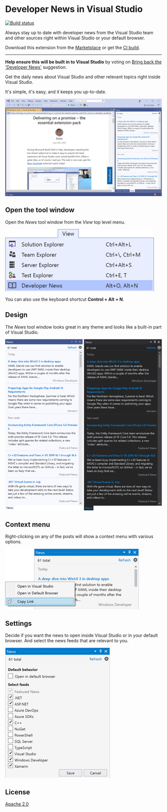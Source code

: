 # Developer News in Visual Studio

[![Build status](https://ci.appveyor.com/api/projects/status/2835p8bajgsg6lir?svg=true)](https://ci.appveyor.com/project/madskristensen/developernews)

Always stay up to date with developer news from the Visual Studio team and other sources right within Visual Studio or your default browser.

Download this extension from the [Marketplace](https://marketplace.visualstudio.com/items?itemName=MadsKristensen.DeveloperNews)
or get the [CI build](https://www.vsixgallery.com/extension/36cfa8d9-bd14-4d32-a8a6-34133aa2309d/).

----------------------------------------------

**Help ensure this will be built in to Visual Studio** by voting on [Bring back the 'Developer News'](https://developercommunity.visualstudio.com/idea/399833/bring-back-the-developer-news-on-startup.html) suggestion.

Get the daily news about Visual Studio and other relevant topics right inside Visual Studio. 

It's simple, it's easy, and it keeps you up-to-date. 

![Full screen](art/full-screen.png)

## Open the tool window
Open the *News* tool window from the *View* top level menu.

![View menu](art/view-menu.png)

You can also use the keyboard shortcut **Control + Alt + N**.

## Design
The *News* tool window looks great in any theme and looks like a built-in part of Visual Studio.

![Tool window](art/toolwindow.png)

## Context menu
Right-clicking on any of the posts will show a context menu with various options.

![Context menu](art/context-menu.png)

## Settings
Decide if you want the news to open inside Visual Studio or in your default browser. And select the news feeds that are relevant to you.

![Settings](art/settings.png)

## License
[Apache 2.0](LICENSE)
